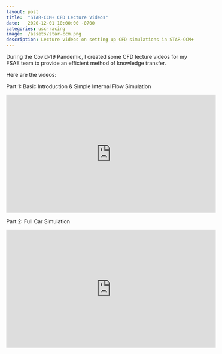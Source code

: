 ```yaml
---
layout: post
title:  "STAR-CCM+ CFD Lecture Videos"
date:   2020-12-01 10:00:00 -0700
categories: usc-racing
image:  /assets/star-ccm.png
description: Lecture videos on setting up CFD simulations in STAR-CCM+
---
```


During the Covid-19 Pandemic, I created some CFD lecture videos for my FSAE team to provide an efficient method of knowledge transfer. 

Here are the videos:

Part 1: Basic Introduction & Simple Internal Flow Simulation
<iframe width="560" height="315" src="https://www.youtube.com/embed/mkBo6WvzUDg" title="YouTube video player" frameborder="0" allow="accelerometer; autoplay; clipboard-write; encrypted-media; gyroscope; picture-in-picture; web-share" allowfullscreen></iframe>

Part 2: Full Car Simulation
<iframe width="560" height="315" src="https://www.youtube.com/embed/W2MzxmdiiEk" title="YouTube video player" frameborder="0" allow="accelerometer; autoplay; clipboard-write; encrypted-media; gyroscope; picture-in-picture; web-share" allowfullscreen></iframe>



